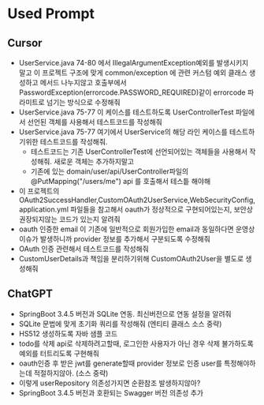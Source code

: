# Used Prompt
## Cursor
- UserService.java 74-80 에서 IllegalArgumentException예외를 발생시키지 말고 이 프로젝트 구조에 맞게 common/exception 에 관련 커스텀 예외 클래스 생성하고 메서드 나누지않고 호출부에서 PasswordException(errorcode.PASSWORD_REQUIRED)같이 errorcode 파라미트로 넘기는 방식으로 수정해줘 
- UserService.java 75-77 이 케이스를 테스트하도록 UserControllerTest 파일에서 선언된 객체를 사용해서 테스트코드를 작성해줘
- UserService.java 75-77 여기에서 UserService의 해당 라인 케이스를 테스트하기위한 테스트코드를 작성해줘.
    - 테스트코드는 기존 UserControllerTest에 선언되어있는 객체들을 사용해서 작성해줘. 새로운 객체는 추가하지말고
    - 기존에 있는 domain/user/api/UserController파일의 @PutMapping("/users/me") api 를 호출해서 테스틑 해야해
- 이 프로젝트의 OAuth2SuccessHandler,CustomOAuth2UserService,WebSecurityConfig, application.yml 파일들을 참고해서 oauth가 정상적으로 구현되어있는지, 보안상 권장되지않는 코드가 있는지 알려줘
- oauth 인증한 email 이 기존에 일반적으로 회원가입한 email과 동일하다면 운영상 이슈가 발생하니까 provider 정보를 추가해서 구분되도록 수정해줘
- OAuth 인증 관련해서 테스트코드를 작성해줘
- CustomUserDetails과 책임을 분리하기위해 CustomOAuth2User을 별도로 생성해줘

## ChatGPT
- SpringBoot 3.4.5 버전과 SQLite 연동. 최신버전으로 연동 설정을 알려줘
- SQLite 문법에 맞게 초기화 쿼리를 작성해줘 (엔티티 클래스 소스 중략)
- HS512 생성하도록 자바 샘플 코드
- todo를 삭제 api로 삭제하려고할때, 로그인한 사용자가 아닌 경우 삭제 불가하도록 예외를 터트리도록 구현해줘
- oauth인증 후 받은 jwt를 generate할때 provider 정보로 인증 user를 특정해야하는데 적절하지않아. (소스 중략)
- 이렇게 userRepository 의존성가지면 순환참조 발생하지않아?
- SpringBoot 3.4.5 버전과 호환되는 Swagger 버전 의존성 추가 